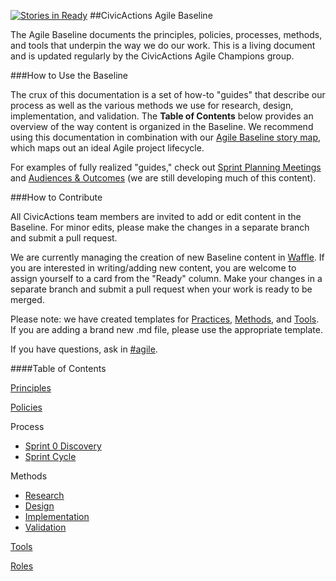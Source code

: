 [![Stories in Ready](https://badge.waffle.io/CivicActions/agile-baseline.png?label=ready&title=Ready)](https://waffle.io/CivicActions/agile-baseline)
##CivicActions Agile Baseline

The Agile Baseline documents the principles, policies, processes, methods, and tools that underpin the way we do our work. This is a living document and is updated regularly by the CivicActions Agile Champions group.

###How to Use the Baseline

The crux of this documentation is a set of how-to "guides" that describe our process as well as the various methods we use for research, design, implementation, and validation. The **Table of Contents** below provides an overview of the way content is organized in the Baseline. We recommend using this documentation in combination with our [Agile Baseline story map](https://civicactions.storiesonboard.com/m/agile-baseline-story-map), which maps out an ideal Agile project lifecycle.

For examples of fully realized "guides," check out [Sprint Planning Meetings](/03-process/practices/sprint-planning-meetings.md) and [Audiences & Outcomes](/04-methods/1-research/audiences-and-outcomes-guide.md) (we are still developing much of this content).

###How to Contribute

All CivicActions team members are invited to add or edit content in the Baseline. For minor edits, please make the changes in a separate branch and submit a pull request.

We are currently managing the creation of new Baseline content in [Waffle](https://waffle.io/CivicActions/agile-baseline). If you are interested in writing/adding new content, you are welcome to assign yourself to a card from the "Ready" column. Make your changes in a separate branch and submit a pull request when your work is ready to be merged.

Please note: we have created templates for [Practices](/03-process/practices/_template.md), [Methods](/04-methods/_template.md), and [Tools](/05-tools/_tool-template.md). If you are adding a brand new .md file, please use the appropriate template.

If you have questions, ask in [#agile](https://civicactions.slack.com/messages/agile/).


####Table of Contents

[Principles](01-principles/principles.md)

[Policies](02-policies/policies.md)

Process
- [Sprint 0 Discovery](03-process/sprint-0-discovery.md)
- [Sprint Cycle](03-process/sprint-cycle.md)

Methods
- [Research](04-methods/1-research.md)
- [Design](04-methods/2-design.md)
- [Implementation](04-methods/3-implementation.md)
- [Validation](04-methods/4-validation.md)

[Tools](05-tools/tools.md)

[Roles](06-roles/roles.md)
